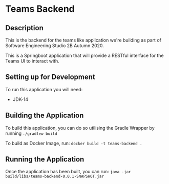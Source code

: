 # Teams Backend

## Description

This is the backend for the teams like application we're building as part of Software Engineering Studio 2B Autumn 2020.

This is a Springboot application that will provide a RESTful interface for the Teams UI to interact with.

## Setting up for Development

To run this application you will need:

- JDK-14

## Building the Application

To build this application, you can do so utilising the Gradle Wrapper by running `./gradlew build`

To build as Docker Image, run: `docker build -t teams-backend .`

## Running the Application

Once the application has been built, you can run: `java -jar build/libs/teams-backend-0.0.1-SNAPSHOT.jar`
